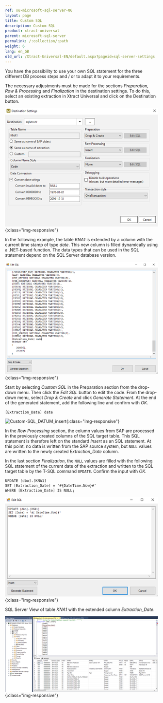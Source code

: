 ```yaml
---
ref: xu-microsoft-sql-server-06
layout: page
title: Custom SQL
description: Custom SQL
product: xtract-universal
parent: microsoft-sql-server
permalink: /:collection/:path
weight: 6
lang: en_GB
old_url: /Xtract-Universal-EN/default.aspx?pageid=sql-server-settings
---
```


You have the possibility to use your own SQL statement for the three different DB process steps and / or to adapt it to your requirements.

The necessary adjustments must be made for the sections *Preparation, Row & Processing* and *Finalization* in the destination settings. 
To do this, select an existing extraction in Xtract Universal and click on the Destination button.

![Destination-Settings](/img/content/destination_settings.png){:class="img-responsive"}

In the following example, the table *KNA1* is extended by a column with the current time stamp of type *date*. 
This new column is filled dynamically using a .NET-based function. 
The data types that can be used in the SQL statement depend on the SQL Server database version.

![Custom-SQL_Prep](/img/content/custom_sql_generate_statement.png){:class="img-responsive"}

Start by selecting *Custom SQL* in the Preparation section from the drop-down menu. Then click the *Edit SQL* button to edit the code.
From the drop-down menu, select *Drop & Create* and click *Generate Statement*. At the end of the generated statement, add the following line and confirm with *OK*.
```
[Extraction_Date] date
```

![Custom-SQL_DATUM_insert](/img/content/custom_sql_column_datum_einfügen.png){:class="img-responsive"}

In the *Row Processing* section, the column values from SAP are processed in the previously created columns of the SQL target table. This SQL statement is therefore left on the standard *Insert* as an SQL statement. At this point, no data is written from the SAP source system, but `NULL` values are written to the newly created *Extraction_Date* column.

In the last section *Finalization*, the `NULL` values are filled with the following SQL statement of the current date of the extraction and written to the SQL target table by the T-SQL command `UPDATE`. Confirm the input with *OK*.
```
UPDATE [dbo].[KNA1] 
SET [Extraction_Date] = '#{DateTime.Now}#' 
WHERE [Extraction_Date] IS NULL;
```
![Custom-SQL_Final](/img/content/custom_sql_finalization_statement.png){:class="img-responsive"}

SQL Server View of table *KNA1* with the extended column *Extraction_Date*.

![Custom_SQL_SQL_Server_Ausgabe](/img/content/sql_server_ansicht_extraction_date_spalte.png){:class="img-responsive"}
